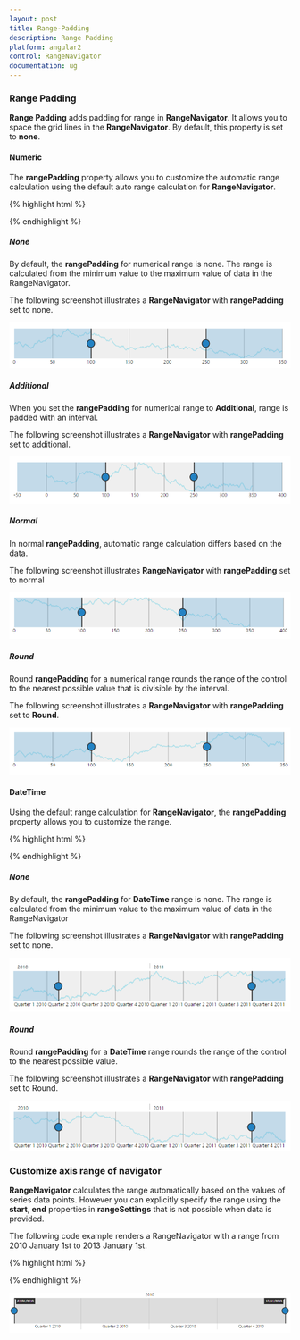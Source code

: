 ```yaml
---
layout: post
title: Range-Padding
description: Range Padding
platform: angular2
control: RangeNavigator
documentation: ug
---
```


### Range Padding

**Range Padding** adds padding for range in **RangeNavigator**. It allows you to space the grid lines in the **RangeNavigator**.  By default, this property is set to **none**.

#### Numeric

The **rangePadding** property allows you to customize the automatic range calculation using the default auto range calculation for **RangeNavigator**.

{% highlight html %}

<ej-rangenavigator id="rangecontainer" valueType= "numeric" rangePadding="none">
</ej-rangenavigator>

{% endhighlight %}

##### None

By default, the **rangePadding** for numerical range is none. The range is calculated from the minimum value to the maximum value of data in the RangeNavigator.

The following screenshot illustrates a **RangeNavigator** with **rangePadding** set to none.



![](Range-Padding_images/Range-Padding_img1.png) 

##### Additional

When you set the **rangePadding** for numerical range to **Additional**, range is padded with an interval.

The following screenshot illustrates a **RangeNavigator** with **rangePadding** set to additional.



![](Range-Padding_images/Range-Padding_img2.png) 

##### Normal

In normal **rangePadding**, automatic range calculation differs based on the data. 

The following screenshot illustrates **RangeNavigator** with **rangePadding** set to normal

![](Range-Padding_images/Range-Padding_img3.png) 

##### Round

Round **rangePadding** for a numerical range rounds the range of the control to the nearest possible value that is divisible by the interval.

The following screenshot illustrates a **RangeNavigator** with **rangePadding** set to **Round**.

![](Range-Padding_images/Range-Padding_img4.png) 

#### DateTime

Using the default range calculation for **RangeNavigator**, the **rangePadding** property allows you to customize the range.

{% highlight html %}

<ej-rangenavigator id="rangecontainer" valueType= "datetime" rangePadding="none">
</ej-rangenavigator>

{% endhighlight %}

##### None

By default, the **rangePadding** for **DateTime** range is none. The range is calculated from the minimum value to the maximum value of data in the RangeNavigator

The following screenshot illustrates a **RangeNavigator** with **rangePadding** set to none.

![](Range-Padding_images/Range-Padding_img5.png) 

##### Round

Round **rangePadding** for a **DateTime** range rounds the range of the control to the nearest possible value.

The following screenshot illustrates a **RangeNavigator** with **rangePadding** set to Round.

![](Range-Padding_images/Range-Padding_img6.png) 

### Customize axis range of navigator

**RangeNavigator** calculates the range automatically based on the values of series data points. However you can explicitly specify the range using the **start**, **end** properties in **rangeSettings** that is not possible when data is provided.

The following code example renders a RangeNavigator with a range from 2010 January 1st to 2013 January 1st.

{% highlight html %}

<ej-rangenavigator id="rangecontainer" selectedRangeSettings.start="2010/5/1"
                                       selectedRangeSettings.end="2011/10/1">
</ej-rangenavigator>

{% endhighlight %}


![](Range-Padding_images/Range-Padding_img7.png) 
